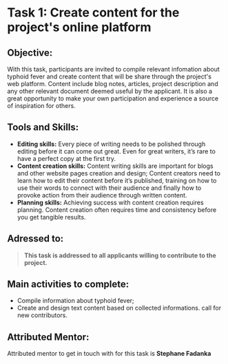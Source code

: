 # Task 1: Create content for the project's online platform

## Objective: 
With this task, participants are invited to compile relevant infomation about typhoid fever and create content that will be share through the project's web platform. 
Content include blog notes, articles, project description and any other relevant document deemed useful by the applicant. 
It is also a great opportunity to make your own participation and experience a source of inspiration for others. 

## Tools and Skills: 
- **Editing skills:** Every piece of writing needs to be polished through editing before it can come out great. Even for great writers, it’s rare to have a perfect copy at the first try.
- **Content creation skills:** Content writing skills are important for blogs and other website pages creation and design; Content creators need to learn how to edit their content before it’s published, training on how to use their words to connect with their audience and finally how to provoke action from their audience through written content.
- **Planning skills:** Achieving success with content creation requires planning. Content creation often requires time and consistency before you get tangible results.


## Adressed to:
>**This task is addressed to all applicants willing to contribute to the project.**


## Main activities to complete: 
- Compile information about typhoid fever;
- Create and design text content based on collected informations. call for new contributors. 


## Attributed Mentor:
Attributed mentor to get in touch with for this task is **Stephane Fadanka**
